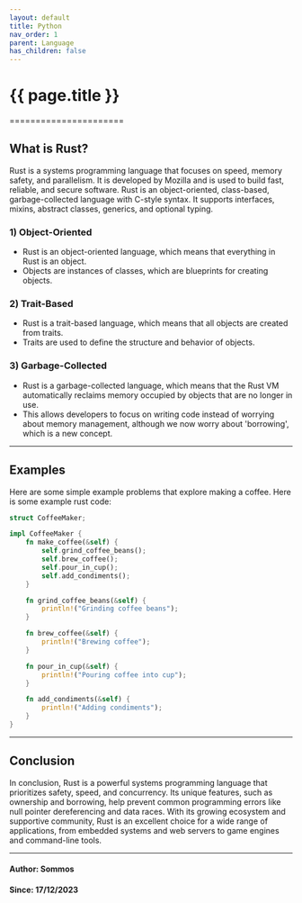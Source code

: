 ```yaml
---
layout: default
title: Python
nav_order: 1
parent: Language
has_children: false
---
```


# {{ page.title }}

======================

## What is Rust?

Rust is a systems programming language that focuses on speed, memory safety, and parallelism. It is developed by Mozilla and is used to build fast, reliable, and secure software. Rust is an object-oriented, class-based, garbage-collected language with C-style syntax. It supports interfaces, mixins, abstract classes, generics, and optional typing.

### 1) Object-Oriented

- Rust is an object-oriented language, which means that everything in Rust is an object.
- Objects are instances of classes, which are blueprints for creating objects.

### 2) Trait-Based

- Rust is a trait-based language, which means that all objects are created from traits.
- Traits are used to define the structure and behavior of objects.

### 3) Garbage-Collected

- Rust is a garbage-collected language, which means that the Rust VM automatically reclaims memory occupied by objects that are no longer in use.
- This allows developers to focus on writing code instead of worrying about memory management, although we now worry about 'borrowing', which is a new concept.

---

## Examples

Here are some simple example problems that explore making a coffee. Here is some example rust code:

```rust
struct CoffeeMaker;

impl CoffeeMaker {
    fn make_coffee(&self) {
        self.grind_coffee_beans();
        self.brew_coffee();
        self.pour_in_cup();
        self.add_condiments();
    }

    fn grind_coffee_beans(&self) {
        println!("Grinding coffee beans");
    }

    fn brew_coffee(&self) {
        println!("Brewing coffee");
    }

    fn pour_in_cup(&self) {
        println!("Pouring coffee into cup");
    }

    fn add_condiments(&self) {
        println!("Adding condiments");
    }
}
```

---

## Conclusion

In conclusion, Rust is a powerful systems programming language that prioritizes safety, speed, and concurrency. Its unique features, such as ownership and borrowing, help prevent common programming errors like null pointer dereferencing and data races. With its growing ecosystem and supportive community, Rust is an excellent choice for a wide range of applications, from embedded systems and web servers to game engines and command-line tools.

---

#### Author: Sommos

#### Since: 17/12/2023

